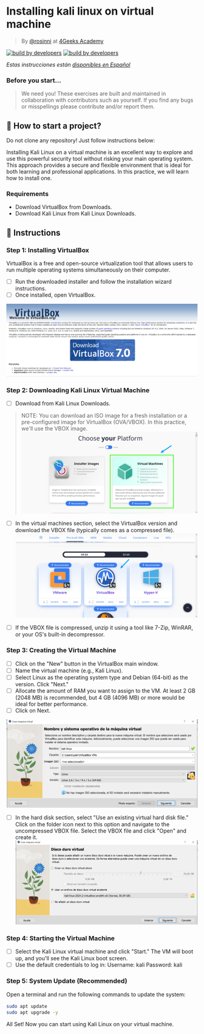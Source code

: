 <!-- hide -->
# Installing kali linux on virtual machine

> By [@rosinni](https://github.com/rosinni) at [4Geeks Academy](https://4geeksacademy.co/)

[![build by developers](https://img.shields.io/badge/build_by-Developers-blue)](https://4geeks.com)
[![build by developers](https://img.shields.io/twitter/follow/4geeksacademy?style=social&logo=twitter)](https://twitter.com/4geeksacademy)

*Estas instrucciones están [disponibles en Español](https://github.com/breatheco-de/installing-kali-linux-on-virtual-machine/edit/main/README.md)*

### Before you start...

> We need you! These exercises are built and maintained in collaboration with contributors such as yourself. If you find any bugs or misspellings please contribute and/or report them.

<!-- endhide -->

## 🌱 How to start a project?

Do not clone any repository! Just follow instructions below:

Installing Kali Linux on a virtual machine is an excellent way to explore and use this powerful security tool without risking your main operating system. This approach provides a secure and flexible environment that is ideal for both learning and professional applications. In this practice, we will learn how to install one.

### Requirements
* Download VirtualBox from Downloads.
* Download Kali Linux from Kali Linux Downloads.

## 📝 Instructions


### Step 1: Installing VirtualBox
VirtualBox is a free and open-source virtualization tool that allows users to run multiple operating systems simultaneously on their computer.

 - [ ] Run the downloaded installer and follow the installation wizard instructions.
 - [ ] Once installed, open VirtualBox.

 ![instalacion virtualBox](assets/virtualbox-img.png)


### Step 2: Downloading Kali Linux Virtual Machine
 - [ ] Download from Kali Linux Downloads.
> NOTE: You can download an ISO image for a fresh installation or a pre-configured image for VirtualBox (OVA/VBOX). In this practice, we'll use the VBOX image.
![descarga 1](assets/get-kali-linux.png)

- [ ] In the virtual machines section, select the VirtualBox version and download the VBOX file (typically comes as a compressed file).
![descarga 1](assets/get-kali-for-vb.png)

- [ ] If the VBOX file is compressed, unzip it using a tool like 7-Zip, WinRAR, or your OS's built-in decompressor.

### Step 3: Creating the Virtual Machine
 - [ ] Click on the "New" button in the VirtualBox main window.
 - [ ] Name the virtual machine (e.g., Kali Linux).
 - [ ] Select Linux as the operating system type and Debian (64-bit) as the version.
 Click "Next."
- [ ] Allocate the amount of RAM you want to assign to the VM. At least 2 GB (2048 MB) is recommended, but 4 GB (4096 MB) or more would be ideal for better performance.
- [ ] Click on Next.

![descarga 1](assets/config-kali.png)

 - [ ] In the hard disk section, select "Use an existing virtual hard disk file."
 Click on the folder icon next to this option and navigate to the uncompressed VBOX file.
 Select the VBOX file and click "Open" and create it.
![descarga 1](assets/config-disk.png)

### Step 4: Starting the Virtual Machine
- [ ] Select the Kali Linux virtual machine and click "Start." The VM will boot up, and you'll see the Kali Linux boot screen.
- [ ] Use the default credentials to log in:
     Username: kali
     Password: kali

### Step 5: System Update (Recommended)
Open a terminal and run the following commands to update the system:

```sh
sudo apt update
sudo apt upgrade -y
```

All Set!
Now you can start using Kali Linux on your virtual machine.
